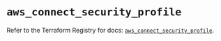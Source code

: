 # `aws_connect_security_profile`

Refer to the Terraform Registry for docs: [`aws_connect_security_profile`](https://registry.terraform.io/providers/hashicorp/aws/5.51.1/docs/resources/connect_security_profile).
